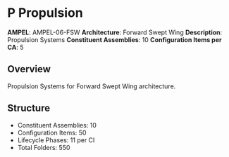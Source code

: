 # P Propulsion

**AMPEL**: AMPEL-06-FSW
**Architecture**: Forward Swept Wing
**Description**: Propulsion Systems
**Constituent Assemblies**: 10
**Configuration Items per CA**: 5

## Overview
Propulsion Systems for Forward Swept Wing architecture.

## Structure
- Constituent Assemblies: 10
- Configuration Items: 50
- Lifecycle Phases: 11 per CI
- Total Folders: 550
